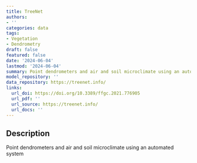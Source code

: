 ```yaml
---
title: TreeNet
authors:
- ''
categories: data
tags:
- Vegetation
- Dendrometry
draft: false
featured: false
date: '2024-06-04'
lastmod: '2024-06-04'
summary: Point dendrometers and air and soil microclimate using an automated system
model_repository: ''
data_repository: https://treenet.info/
links:
  url_doi: https://doi.org/10.3389/ffgc.2021.776905
  url_pdf: ''
  url_source: https://treenet.info/
  url_docs: ''
---
```


## Description

Point dendrometers and air and soil microclimate using an automated system

